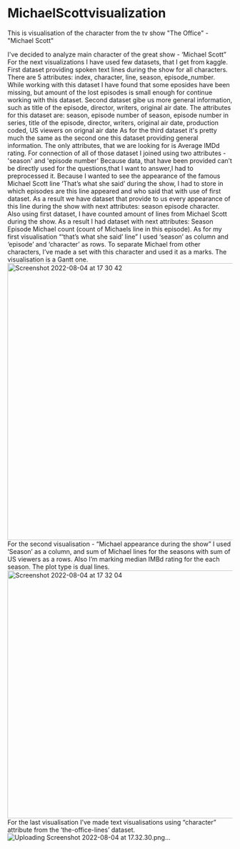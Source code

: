 # MichaelScottvisualization
This is visualisation of the character from the tv show "The Office" - "Michael Scott"

I've decided to analyze main character of the great show - ‘Michael Scott”
For the next visualizations I have used few datasets, that I get from kaggle.
First dataset providing spoken text lines during the show for all characters. There are 5 attributes:
index, character, line, season, episode_number. 
While working with this dataset I have found that some eposides have been missing, but amount of the lost episodes is small enough for continue working with this dataset.
Second dataset gibe us more general information, such as title of the episode, director, writers, original air date. The attributes for this dataset are:
season, episode number of season, episode number in series, title of the episode, director, writers, original air date, production coded, US viewers on orignal air date
As for the third dataset it's pretty much the same as the second one this dataset providing general information. The only attributes, that we are looking for is Average IMDd rating.
For connection of all of those dataset I joined using two attributes - 'season' and 'episode number'
Because data, that have been provided can’t be directly used for the questions,that I want to answer,I had to preprocessed it. Because I wanted to see the appearance of the famous Michael Scott line ‘That’s what she said’ during the show, I had to store in which episodes are this line appeared and who said that with use of first dataset. As a result we have dataset that provide to us every appearance of this line during the show with next attributes:
season
episode
character. 
Also using first dataset, I have counted amount of lines from Michael Scott during the show. As a result I had dataset with next attributes:
Season 
Episode
Michael count (count of Michaels line in this episode).
As for my first visualisation “‘that’s what she said’ line” I used ‘season’ as column and ‘episode’ and ‘character’ as rows. To separate Michael from other characters, I’ve made a set with this character and used it as a marks. The visualisation is a Gantt one.
<img width="620" alt="Screenshot 2022-08-04 at 17 30 42" src="https://user-images.githubusercontent.com/46090129/182814212-21831223-727d-4c64-8b3d-63f251f9c9d3.png">
For the second visualisation - “Michael appearance during the show” I used ‘Season’ as a column, and sum of Michael lines for the seasons with sum of US viewers as a rows. Also I’m marking median IMBd rating for the each season. The plot type is dual lines.
<img width="555" alt="Screenshot 2022-08-04 at 17 32 04" src="https://user-images.githubusercontent.com/46090129/182814446-d8440854-7674-45e1-9153-faa49017918b.png">
For the last visualisation I’ve made text visualisations using “character” attribute from the ‘the-office-lines’ dataset.
![Uploading Screenshot 2022-08-04 at 17.32.30.png…]()

